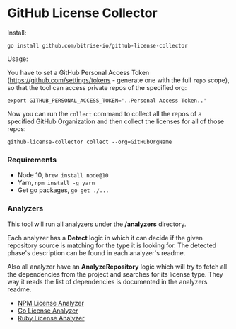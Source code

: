 # GitHub License Collector

Install:

```
go install github.com/bitrise-io/github-license-collector
```

Usage:

You have to set a GitHub Personal Access Token (https://github.com/settings/tokens - generate one with the full `repo` scope), so that the tool can access private repos of the specified org:

```
export GITHUB_PERSONAL_ACCESS_TOKEN='..Personal Access Token..'
```

Now you can run the `collect` command to collect all the repos of a specified GitHub Organization and then collect the licenses for all of those repos:

```
github-license-collector collect --org=GitHubOrgName
```

### Requirements
- Node 10, `brew install node@10`
- Yarn, `npm install -g yarn`
- Get go packages, `go get ./...`

### Analyzers

This tool will run all analyzers under the **/analyzers** directory.

Each analyzer has a **Detect** logic in which it can decide if the given repository source is matching for the type it is looking for. The detected phase's description can be found in each analyzer's readme.

Also all analyzer have an **AnalyzeRepository** logic which will try to fetch all the dependencies from the project and searches for its license type. They way it reads the list of dependencies is documented in the analyzers readme.

- [NPM License Analyzer](/analyzers/npm)
- [Go License Analyzer](/analyzers/golang)
- [Ruby License Analyzer](/analyzers/ruby)